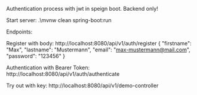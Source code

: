Authentication process with jwt in speign boot. Backend only!

Start server: .\mvnw clean spring-boot:run

Endpoints:

Register with body:
http://localhost:8080/api/v1/auth/register
{
    "firstname": "Max",
    "lastname": "Mustermann",
    "email": "max-mustermann@mail.com",
    "password": "123456"
}

Authentication with Bearer Token:
http://localhost:8080/api/v1/auth/authenticate

Try out with key:
http://localhost:8080/api/v1/demo-controller
